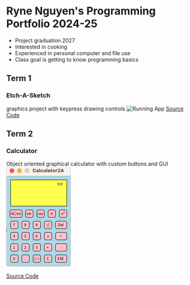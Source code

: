 # Ryne Nguyen's Programming Portfolio 2024-25
* Project graduation 2027
* Interested in cooking
* Experienced in personal computer and file use
* Class goal is getting to know programming basics

## Term 1
### Etch-A-Sketch
graphics project with keypress drawing controls
![Running App]()
[Source Code]()

## Term 2
### Calculator
Object oriented graphical calculator with custom buttons and GUI
![Running App](https://github.com/ryne96/programmingportfolio2a/blob/main/images/calc96.png)

[Source Code](https://github.com/ryne96/programmingportfolio2a/tree/main/src/Calculator2A)
